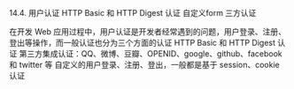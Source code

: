 14.4. 用户认证 HTTP Basic 和 HTTP Digest 认证   自定义form 三方认证

在开发 Web 应用过程中，用户认证是开发者经常遇到的问题，用户登录、注册、登出等操作，而一般认证也分为三个方面的认证
HTTP Basic 和 HTTP Digest 认证
第三方集成认证：QQ、微博、豆瓣、OPENID、google、github、facebook 和 twitter 等
自定义的用户登录、注册、登出，一般都是基于 session、cookie 认证

